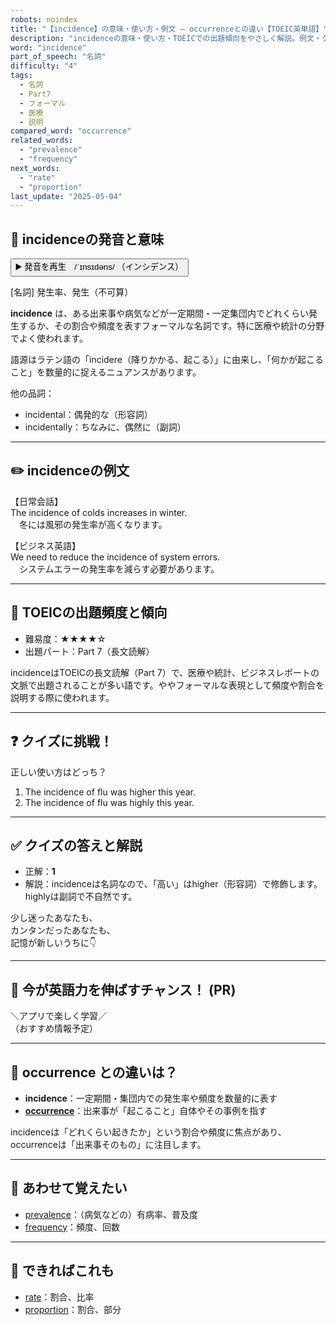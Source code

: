```yaml
---
robots: noindex
title: "【incidence】の意味・使い方・例文 ― occurrenceとの違い【TOEIC英単語】"
description: "incidenceの意味・使い方・TOEICでの出題傾向をやさしく解説。例文・クイズ付きでoccurrenceとの違いもわかりやすく学べます。"
word: "incidence"
part_of_speech: "名詞"
difficulty: "4"
tags:
  - 名詞
  - Part7
  - フォーマル
  - 医療
  - 説明
compared_word: "occurrence"
related_words:
  - "prevalence"
  - "frequency"
next_words:
  - "rate"
  - "proportion"
last_update: "2025-05-04"
---
```


## 🔰 incidenceの発音と意味

<button class="play-audio" onclick="playTTS('incidence')">
  <span class="play-audio-main">
    ▶️ 発音を再生　/ˈɪnsɪdəns/
  </span>
  <span class="play-audio-sub">
    （インシデンス）
  </span>
</button>

[名詞] 発生率、発生（不可算）

**incidence** は、ある出来事や病気などが一定期間・一定集団内でどれくらい発生するか、その割合や頻度を表すフォーマルな名詞です。特に医療や統計の分野でよく使われます。

語源はラテン語の「incidere（降りかかる、起こる）」に由来し、「何かが起こること」を数量的に捉えるニュアンスがあります。

他の品詞：  
- incidental：偶発的な（形容詞）
- incidentally：ちなみに、偶然に（副詞）

---

## ✏️ incidenceの例文

【日常会話】  
The incidence of colds increases in winter.  
　冬には風邪の発生率が高くなります。

【ビジネス英語】  
We need to reduce the incidence of system errors.  
　システムエラーの発生率を減らす必要があります。

---

## 🎯 TOEICの出題頻度と傾向

- 難易度：★★★★☆
- 出題パート：Part 7（長文読解）

incidenceはTOEICの長文読解（Part 7）で、医療や統計、ビジネスレポートの文脈で出題されることが多い語です。ややフォーマルな表現として頻度や割合を説明する際に使われます。

---

## ❓ クイズに挑戦！

正しい使い方はどっち？

1. The incidence of flu was higher this year.  
2. The incidence of flu was highly this year.

---

## ✅ クイズの答えと解説

- 正解：**1**
- 解説：incidenceは名詞なので、「高い」はhigher（形容詞）で修飾します。highlyは副詞で不自然です。

少し迷ったあなたも、  
カンタンだったあなたも、  
記憶が新しいうちに👇️

---

## 🚀 今が英語力を伸ばすチャンス！ (PR)

<div class="info-center">
＼アプリで楽しく学習／<br>  
（おすすめ情報予定）
</div>

---

## 🤔  occurrence との違いは？

- **incidence**：一定期間・集団内での発生率や頻度を数量的に表す
- **[occurrence](/word/occurrence)**：出来事が「起こること」自体やその事例を指す

incidenceは「どれくらい起きたか」という割合や頻度に焦点があり、occurrenceは「出来事そのもの」に注目します。

---

## 🧩 あわせて覚えたい

- [prevalence](/word/prevalence)：（病気などの）有病率、普及度
- [frequency](/word/frequency)：頻度、回数

---

## 📖 できればこれも

- [rate](/word/rate)：割合、比率
- [proportion](/word/proportion)：割合、部分

<!-- cvid: aid45_bid16 -->
